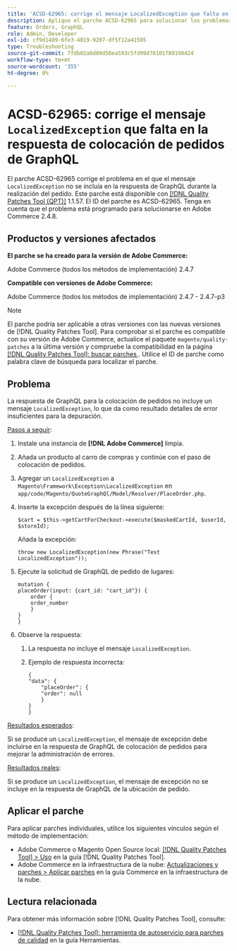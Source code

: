```yaml
---
title: 'ACSD-62965: corrige el mensaje LocalizedException que falta en la respuesta de colocación de pedidos de GraphQL'
description: Aplique el parche ACSD-62965 para solucionar los problemas de Adobe Commerce en los que el mensaje LocalizedException no se incluía en la respuesta de GraphQL durante la realización del pedido.
feature: Orders, GraphQL
role: Admin, Developer
exl-id: cf9d1409-6fe3-4019-9207-df5f12a41505
type: Troubleshooting
source-git-commit: 7fdb02a6d89d50ea593c5fd99d78101f89198424
workflow-type: tm+mt
source-wordcount: '355'
ht-degree: 0%

---
```


# ACSD-62965: corrige el mensaje `LocalizedException` que falta en la respuesta de colocación de pedidos de GraphQL

El parche ACSD-62965 corrige el problema en el que el mensaje `LocalizedException` no se incluía en la respuesta de GraphQL durante la realización del pedido. Este parche está disponible con [[!DNL Quality Patches Tool (QPT)]](/help/tools/quality-patches-tool/quality-patches-tool-to-self-serve-quality-patches.md) 1.1.57. El ID del parche es ACSD-62965. Tenga en cuenta que el problema está programado para solucionarse en Adobe Commerce 2.4.8.

## Productos y versiones afectados

**El parche se ha creado para la versión de Adobe Commerce:**

Adobe Commerce (todos los métodos de implementación) 2.4.7

**Compatible con versiones de Adobe Commerce:**

Adobe Commerce (todos los métodos de implementación) 2.4.7 - 2.4.7-p3

>[!NOTE]
>
>El parche podría ser aplicable a otras versiones con las nuevas versiones de [!DNL Quality Patches Tool]. Para comprobar si el parche es compatible con su versión de Adobe Commerce, actualice el paquete `magento/quality-patches` a la última versión y compruebe la compatibilidad en la página [[!DNL Quality Patches Tool]: buscar parches &#x200B;](https://experienceleague.adobe.com/tools/commerce-quality-patches/index.html?lang=es). Utilice el ID de parche como palabra clave de búsqueda para localizar el parche.

## Problema

La respuesta de GraphQL para la colocación de pedidos no incluye un mensaje `LocalizedException`, lo que da como resultado detalles de error insuficientes para la depuración.

<u>Pasos a seguir</u>:

1. Instale una instancia de **[!DNL Adobe Commerce]** limpia.
1. Añada un producto al carro de compras y continúe con el paso de colocación de pedidos.
1. Agregar un `LocalizedException` a `Magento\Framework\Exception\LocalizedException` en `app/code/Magento/QuoteGraphQl/Model/Resolver/PlaceOrder.php`.
1. Inserte la excepción después de la línea siguiente:

   ```
   $cart = $this->getCartForCheckout->execute($maskedCartId, $userId, $storeId);
   ```

   Añada la excepción:

   ```
   throw new LocalizedException(new Phrase("Test LocalizedException"));
   ```

1. Ejecute la solicitud de GraphQL de pedido de lugares:

   ```
   mutation {
   placeOrder(input: {cart_id: "cart_id"}) {
       order {
       order_number
       }
   }
   }
   ```

1. Observe la respuesta:
   1. La respuesta no incluye el mensaje `LocalizedException`.
   1. Ejemplo de respuesta incorrecta:

      ```
      {
      "data": {
          "placeOrder": {
          "order": null
          }
      }
      }
      ```

<u>Resultados esperados</u>:

Si se produce un `LocalizedException`, el mensaje de excepción debe incluirse en la respuesta de GraphQL de colocación de pedidos para mejorar la administración de errores.

<u>Resultados reales</u>:

Si se produce un `LocalizedException`, el mensaje de excepción no se incluye en la respuesta de GraphQL de la ubicación de pedido.

## Aplicar el parche

Para aplicar parches individuales, utilice los siguientes vínculos según el método de implementación:

* Adobe Commerce o Magento Open Source local: [[!DNL Quality Patches Tool] > Uso](/help/tools/quality-patches-tool/usage.md) en la guía [!DNL Quality Patches Tool].
* Adobe Commerce en la infraestructura de la nube: [Actualizaciones y parches > Aplicar parches](https://experienceleague.adobe.com/docs/commerce-cloud-service/user-guide/develop/upgrade/apply-patches.html?lang=es) en la guía Commerce en la infraestructura de la nube.

## Lectura relacionada

Para obtener más información sobre [!DNL Quality Patches Tool], consulte:

* [[!DNL Quality Patches Tool]: herramienta de autoservicio para parches de calidad](/help/tools/quality-patches-tool/quality-patches-tool-to-self-serve-quality-patches.md) en la guía Herramientas.
